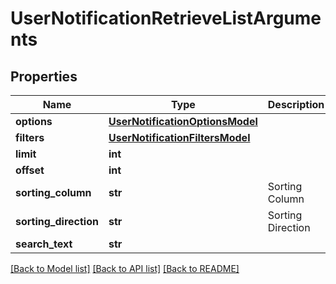 # UserNotificationRetrieveListArguments

## Properties
Name | Type | Description | Notes
------------ | ------------- | ------------- | -------------
**options** | [**UserNotificationOptionsModel**](UserNotificationOptionsModel.md) |  | [optional] 
**filters** | [**UserNotificationFiltersModel**](UserNotificationFiltersModel.md) |  | [optional] 
**limit** | **int** |  | [optional] 
**offset** | **int** |  | [optional] 
**sorting_column** | **str** | Sorting Column | [optional] 
**sorting_direction** | **str** | Sorting Direction | [optional] 
**search_text** | **str** |  | [optional] 

[[Back to Model list]](../README.md#documentation-for-models) [[Back to API list]](../README.md#documentation-for-api-endpoints) [[Back to README]](../README.md)


